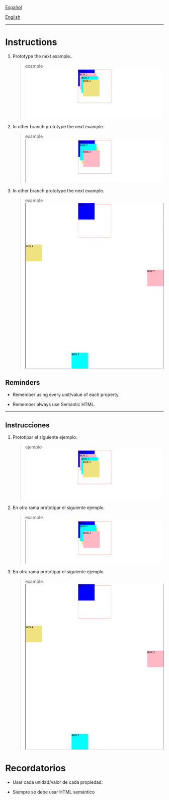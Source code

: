 [Español](#Instrucciones)

[English](#Instructions)

---

# Instructions

1. Prototype the next example..

   > example
   > ![positions-1](assets/positions-1.png)

2. In other branch prototype the next example.

   > example
   > ![positions-2](assets/positions-2.png)

3. In other branch prototype the next example.
   > example
   > ![positions-3](assets/positions-3.png)

## Reminders

- Remember using every unit/value of each property.

- Remember always use Semantic HTML.

---

## Instrucciones

1. Prototipar el siguiente ejemplo.

   > ejemplo
   > ![positions-1](assets/positions-1.png)

2. En otra rama prototipar el siguiente ejemplo.

   > example
   > ![positions-2](assets/positions-2.png)

3. En otra rama prototipar el siguiente ejemplo.
   > example
   > ![positions-3](assets/positions-3.png)

# Recordatorios

- Usar cada unidad/valor de cada propiedad.

- Siempre se debe usar HTML semántico
